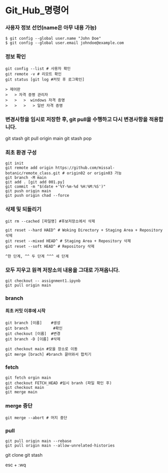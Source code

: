 Git_Hub_명령어
=============

### 사용자 정보 선언(name은 아무 내용 가능)
```
$ git config --global user.name "John Doe"
$ git config --global user.email johndoe@example.com
```
### 정보 확인
```
git config --list # 사용자 확인
git remote -v # 리모트 확인
git status [git log #커밋 후 로그확인]
```
```
> 제어판
>	> 자격 증명 관리자 
>	> 	>  windows 자격 증명 
>	> 	> 	> 일반 자격 증명
```

### 변경사항을 임시로 저장한 후, git pull을 수행하고 다시 변경사항을 적용합니다.
git stash
git pull origin main
git stash pop

### 최초 환경 구성
```
git init
git remote add origin https://github.com/missal-botanic/remote_class.git # origin02 or origin03 가능
git branch -M main
git add . [git add 001.py]
git commit -m "$(date +'%Y-%m-%d %H:%M:%S')"
git push origin main 
git push origin chad --force
```

### 삭제 및 되돌리기
```
git rm --cached [파일명] #후보저장소에서 삭제

git reset --hard HAED^ # Woking Directory + Staging Area + Repository 삭제
git reset --mixed HEAD^ # Staging Area + Repository 삭제
git reset --soft HEAD^ # Repository 삭제

^한 단계, ^^ 두 단계 ^^^ 세 단계
```

### 모두 지우고 원격 저장소의 내용을 그대로 가져옵니다.
```
git checkout -- assignment1.ipynb
git pull origin main
```

### branch
#### 최초 커밋 이후에 시작
```
git branch [이름]    #생성
git branch           #확인
git checkout [이름]  #변경
git branch -D [이름] #삭제

```


```
git checkout main #모을 장소로 이동
git merge [brach] #branch 끌어와서 합치기
```

### fetch 
```
git fetch orgin main
git checkout FETCH_HEAD #임시 branh (파일 확인 후)
git checkout main
git merge main
```

### merge 중단
```
git merge --abort # 머지 중단
```

### pull
```
git pull origin main --rebase
git pull origin main --allow-unrelated-histories
```

git clone
git stash

esc + :wq